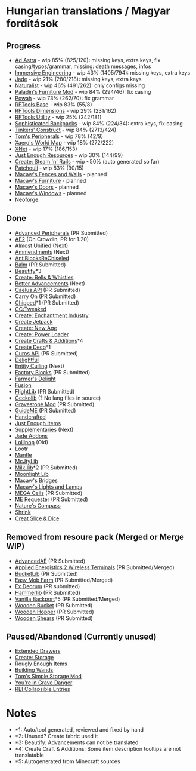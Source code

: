 # Hungarian translations / Magyar fordítások

## Progress
- [Ad Astra](https://modrinth.com/mod/ad-astra/) - wip 85% (825/120): missing keys, extra keys, fix casing/typos/grammar, missing: death messages, infos
- [Immersive Engineering](https://modrinth.com/mod/imm/) - wip 43% (1405/794): missing keys, extra keys
- [Jade](https://modrinth.com/mod/jade) - wip 21% (280/218): missing keys, extra keys
- [Naturalist](https://modrinth.com/mod/naturalist/) - wip 46% (491/262): only configs missing 
- [Paladin's Furniture Mod](https://modrinth.com/mod/paladins-furniture) - wip 84% (294/46): fix casing
- [Powah](https://modrinth.com/mod/powah) - wip 73% (262/70): fix grammar
- [RFTools Base](https://modrinth.com/mod/rftools-base) - wip 83% (55/8)
- [RFTools Dimensions](https://modrinth.com/mod/rftools-dimensions/) - wip 29% (231/162)
- [RFTools Utility](https://modrinth.com/mod/rftools-utility/) - wip 25% (242/181)
- [Sophisticated Backpacks](https://modrinth.com/mod/sophisticated-backpacks) - wip 84% (224/34): extra keys, fix casing
- [Tinkers' Construct](https://modrinth.com/mod/tinkers-construct) - wip 84% (2713/424)
- [Tom's Peripherals](https://modrinth.com/mod/toms-peripherals/) - wip 78% (42/9)
- [Xaero's World Map](https://modrinth.com/mod/xaeros-world-map/) - wip 18% (272/222)
- [XNet](https://modrinth.com/mod/xnet) - wip 17% (186/153)
- [Just Enough Resources](https://modrinth.com/mod/just-enough-resources-jer) - wip 30% (144/99)
- [Create: Steam 'n' Rails](https://modrinth.com/mod/create-steam-n-rails) - wip ~50% (auto generated so far)
- [Patchouli](https://modrinth.com/mod/patchouli) - wip 83% (90/15)
- [Macaw's Fences and Walls](https://modrinth.com/mod/macaws-fences-and-walls) - planned
- [Macaw's Furniture](https://modrinth.com/mod/macaws-furniture) - planned
- [Macaw's Doors](https://modrinth.com/mod/macaws-doors) - planned
- [Macaw's Windows](https://modrinth.com/mod/macaws-windows) - planned
- Neoforge

## Done
- [Advanced Peripherals](https://modrinth.com/mod/advancedperipherals) (PR Submitted)
- [AE2](https://modrinth.com/mod/ae2) (On Crowdin, PR for 1.20)
- [Almost Unified](https://modrinth.com/mod/almost-unified/) (Next)
- [Ammendments](https://modrinth.com/mod/amendments) (Next)
- [AntiBlocksReChiseled](https://modrinth.com/mod/antiblocksrechiseled)
- [Balm](https://modrinth.com/mod/balm/) (PR Submitted)
- [Beautify](https://modrinth.com/mod/beautify)*3
- [Create: Bells & Whistles](https://modrinth.com/mod/bellsandwhistles)
- [Better Advancements](https://modrinth.com/mod/better-advancements) (Next)
- [Caelus API](https://modrinth.com/mod/caelus) (PR Submitted)
- [Carry On](https://modrinth.com/mod/carry-on) (PR Submitted)
- [Chipped](https://modrinth.com/mod/chipped)*1 (PR Submitted)
- [CC:Tweaked](https://modrinth.com/mod/cc-tweaked)
- [Create: Enchantment Industry](https://modrinth.com/mod/create-enchantment-industry/)
- [Create Jetpack](https://modrinth.com/mod/create-jetpack)
- [Create: New Age](https://modrinth.com/mod/create-new-age/)
- [Create: Power Loader](https://modrinth.com/mod/create-power-loader)
- [Create Crafts & Additions](https://modrinth.com/mod/createaddition)*4
- [Create Deco](https://modrinth.com/mod/create-deco)*1
- [Curos API](https://modrinth.com/mod/curios) (PR Submitted)
- [Delightful](https://modrinth.com/mod/delightful)
- [Entity Culling](https://modrinth.com/mod/entityculling/) (Next)
- [Factory Blocks](https://modrinth.com/mod/factory-blocks) (PR Submitted)
- [Farmer's Delight](https://modrinth.com/mod/farmers-delight)
- [Fusion](https://modrinth.com/mod/fusion-connected-textures)
- [FlightLib](https://github.com/PssbleTrngle/FlightLib) (PR Submitted)
- [Geckolib](https://modrinth.com/mod/geckolib) (? No lang files in source)
- [Gravestone Mod](https://modrinth.com/mod/gravestone-mod) (PR Submitted)
- [GuideME](https://modrinth.com/mod/guideme) (PR Submitted)
- [Handcrafted](https://modrinth.com/mod/handcrafted/)
- [Just Enough Items](https://modrinth.com/mod/jei/)
- [Supplementaries](https://modrinth.com/mod/supplementaries) (Next)
- [Jade Addons](https://modrinth.com/mod/jade-addons-forge)
- [Lollipop](https://github.com/owmii/Lollipop) (Old)
- [Lootr](https://modrinth.com/mod/lootr)
- [Mantle](https://modrinth.com/mod/mantle)
- [McJtyLib](https://modrinth.com/mod/mcjtylib)
- [Milk-lib](https://github.com/TropheusJ/milk-lib)*2 (PR Submitted)
- [Moonlight Lib](https://modrinth.com/mod/moonlight)
- [Macaw's Bridges](https://modrinth.com/mod/macaws-bridges)
- [Macaw's Lights and Lamps](https://modrinth.com/mod/macaws-lights-and-lamps)
- [MEGA Cells](https://modrinth.com/mod/mega) (PR Submitted)
- [ME Requester](https://modrinth.com/mod/merequester) (PR Submitted)
- [Nature's Compass](https://modrinth.com/mod/natures-compass/)
- [Shrink](https://modrinth.com/mod/shrink)
- [Creat Slice & Dice](https://modrinth.com/mod/slice-and-dice/)

## Removed from resoure pack (Merged or Merge WIP)
- [AdvancedAE](https://modrinth.com/mod/advancedae) (PR Submitted)
- [Applied Energistics 2 Wireless Terminals](https://modrinth.com/mod/applied-energistics-2-wireless-terminals) (PR Submitted/Merged)
- [BucketLib](https://modrinth.com/mod/bucketlib) (PR Submitted)
- [Easy Mob Farm](https://modrinth.com/mod/easy-mob-farm) (PR Submitted/Merged)
- [Ex Deorum](https://modrinth.com/mod/ex-deorum) (PR submitted)
- [Hammerlib](https://github.com/dragon-forge/HammerLib) (PR Submitted)
- [Vanilla Backport](https://modrinth.com/mod/vanillabackport)*5 (PR Submitted/Merged) 
- [Wooden Bucket](https://modrinth.com/mod/wooden-bucket) (PR Submitted)
- [Wooden Hopper](https://modrinth.com/mod/wooden-hopper) (PR Submitted)
- [Wooden Shears](https://modrinth.com/mod/wooden-shears) (PR Submitted)

## Paused/Abandoned (Currently unused)
- [Extended Drawers](https://modrinth.com/mod/extended-drawers)
- [Create: Storage](https://modrinth.com/mod/fxnt-create-storage)
- [Rougly Enough Items](https://modrinth.com/mod/rei)
- [Building Wands](https://modrinth.com/mod/building-wands)
- [Tom's Simple Storage Mod](https://modrinth.com/mod/toms-storage)
- [You're in Grave Danger](https://modrinth.com/mod/yigd)
- [REI Collapsible Entries](https://modrinth.com/mod/rei-collapsible-entries)

# Notes

- *1: Auto/tool generated, reviewed and fixed by hand
- *2: Unused? Create fabric used it
- *3: Beautify: Advancements can not be translated
- *4: Create Craft & Additions: Some item description tooltips are not translatable
- *5: Autogenerated from Minecraft sources

